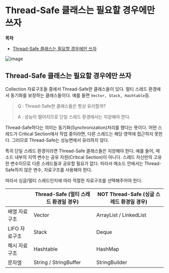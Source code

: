 # Thread-Safe 클래스는 필요할 경우에만 쓰자

**목차**

* [Thread-Safe 클래스는 필요할 경우에만 쓰자](collections\_warning.md#thread-safe-클래스는-필요할-경우에만-쓰자)

![image](https://user-images.githubusercontent.com/77563814/186737043-96e19b29-fb04-40d1-bad2-8891cbfe079e.png)

## Thread-Safe 클래스는 필요할 경우에만 쓰자

Collection 자료구조들 중에서 Thread-Safe한 클래스들이 있다. 멀티 스레드 환경에서 동기화를 보장하는 클래스들이다. 예를 들면 `Vector, Stack, Hashtable`등.

> Q : Thread-Safe한 클래스들은 항상 유리할까?
>
> A : 성능이 떨어지므로 단일 스레드 환경에서는 지양해야 한다.

Thread-Safe하다는 의미는 동기화(Synchronization)처리를 했다는 뜻이다. 어떤 스레드가 Critical Section에서 작업 중이라면, 다른 스레드는 해당 영역에 접근하지 못한다. 그러므로 Thread-Safe는 성능면에서 유리하지 않다.

특히 단일 스레드 환경이라면 Thread-Safe 클래스들은 지양해야 한다. 예를 들어, 메소드 내부의 지역 변수는 공유 자원(Critical Section)이 아니다. 스레드 자신만의 고유한 변수이므로 다른 스레드들과 공유할 필요가 없다. 따라서 메소드 안에서는 Thread-Safe하지 않은 변수, 자료구조를 사용해야 한다.

따라서 싱글/멀티 스레드인지에 따라 적절한 자료구조를 선택해주어야 한다.

|           | Thread-Safe (멀티 스레드 환경일 경우) | NOT Thread-Safe (싱글 스레드 환경일 경우) |
| --------- | --------------------------- | ------------------------------- |
| 배열 자료구조   | Vector                      | ArrayList / LinkedList          |
| LIFO 자료구조 | Stack                       | Deque                           |
| 해시 자료구조   | Hashtable                   | HashMap                         |
| 문자열       | String / StringBuffer       | StringBuilder                   |
